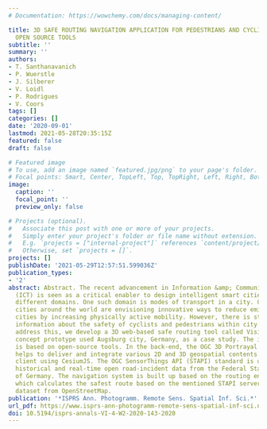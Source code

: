 ```yaml
---
# Documentation: https://wowchemy.com/docs/managing-content/

title: 3D SAFE ROUTING NAVIGATION APPLICATION FOR PEDESTRIANS AND CYCLISTS BASED ON
  OPEN SOURCE TOOLS
subtitle: ''
summary: ''
authors:
- T. Santhanavanich
- P. Wuerstle
- J. Silberer
- V. Loidl
- P. Rodrigues
- V. Coors
tags: []
categories: []
date: '2020-09-01'
lastmod: 2021-05-28T20:35:15Z
featured: false
draft: false

# Featured image
# To use, add an image named `featured.jpg/png` to your page's folder.
# Focal points: Smart, Center, TopLeft, Top, TopRight, Left, Right, BottomLeft, Bottom, BottomRight.
image:
  caption: ''
  focal_point: ''
  preview_only: false

# Projects (optional).
#   Associate this post with one or more of your projects.
#   Simply enter your project's folder or file name without extension.
#   E.g. `projects = ["internal-project"]` references `content/project/deep-learning/index.md`.
#   Otherwise, set `projects = []`.
projects: []
publishDate: '2021-05-29T12:57:51.599036Z'
publication_types:
- '2'
abstract: Abstract. The recent advancement in Information &amp; Communication Technology
  (ICT) is seen as a critical enabler to design intelligent smart cities targeting
  different domains. One such domain is modes of transport in a city. Currently, various
  cities around the world are envisioning innovative ways to reduce emissions in the
  cities by increasing physically active mobility. However, there is still limited
  information about the safety of cyclists and pedestrians within city limits. To
  address this, we develop a 3D web-based safe routing tool called Vision Zero. Our
  concept prototype used Augsburg city, Germany, as a case study. The implementation
  is based on open-source tools. In the back-end, the OGC 3D Portrayal Service standard
  helps to deliver and integrate various 2D and 3D geospatial contents on a web-based
  client using CesiumJS. The OGC SensorThings API (STAPI) standard is used to manage
  historical and real-time open road-incident data from the Federal Statistical Office
  of Germany. The navigation system is built up based on the routing engine pgRouting,
  which calculates the safest route based on the mentioned STAPI server and the road-network
  dataset from OpenStreetMap.
publication: '*ISPRS Ann. Photogramm. Remote Sens. Spatial Inf. Sci.*'
url_pdf: https://www.isprs-ann-photogramm-remote-sens-spatial-inf-sci.net/VI-4-W2-2020/143/2020/
doi: 10.5194/isprs-annals-VI-4-W2-2020-143-2020
---
```

